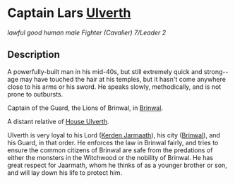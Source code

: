 # Captain Lars [Ulverth](../Organizations/Houses/Ulverth.md)
*lawful good human male Fighter (Cavalier) 7/Leader 2*



## Description
A powerfully-built man in his mid-40s, but still extremely quick and strong--age may have touched the hair at his temples, but it hasn't come anywhere close to his arms or his sword. He speaks slowly, methodically, and is not prone to outbursts.

Captain of the Guard, the Lions of Brinwal, in [Brinwal](../Cities/Brinwal.md). 

A distant relative of [House Ulverth](../Organizations/Houses/Ulverth.md).

Ulverth is very loyal to his Lord ([Kerden Jarmaath](KerdenJarmaath.md)), his city ([Brinwal](../Cities/Brinwal.md)), and his Guard, in that order. He enforces the law in Brinwal fairly, and tries to ensure the common citizens of Brinwal are safe from the predations of either the monsters in the Witchwood or the nobility of Brinwal. He has great respect for Jaarmath, whom he thinks of as a younger brother or son, and will lay down his life to protect him.
